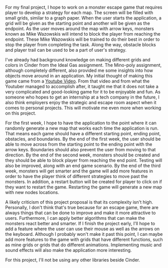 For my final project, I hope to work on a monster escape game that requires player to develop a strategy for each map. The screen will be filled with small grids, similar to a graph paper. When the user starts the application, a grid will be given as the starting point and another will be given as the endpoint. As the user moves around the map with arrow keys, monsters known as Mike Wazowskis will intend to block the player from reaching the endpoint. These Mike Wazowskis will be trained to do their best in order to stop the player from completing the task. Along the way, obstacle blocks and player trail can be used to be a part of user's strategy.

I've already had background knowledge on making different grids and colors in Cinder from the Ideal Gas assignment. The Mino-poly assignment, although completely different, also provided me some insights into how objects move around in an application. My initial thought of making this game came from a [Youtube Video](https://www.youtube.com/watch?v=msttfIHHkak&ab_channel=Cl%C3%A9mentMihailescu). From that video and from what the Youtuber managed to accomplish after, it taught me that it does not take a very complicated and good-looking game for it to be enjoyable and fun. As someone who hopes to get an internship at a tech company in the future, I also think employers enjoy the strategic and escape room aspect when it comes to personal projects. This will motivate me even more when working on this project.
  
For the first week, I hope to have the application to the point where it can randomly generate a new map that works each time the application is run. That means each game should have a different starting point, ending point, obstacles, and boundaries. By the end of the first week, the user should be able to move across from the starting point to the ending point with the arrow keys. Boundaries should also prevent the user from moving to that direction. By the end of the second week, monsters should be created and they should be able to block player from reaching the end point. Testing will also be improved, along with an end game scenario. By the end of the third week, monsters will get smarter and the game will add more features in order to have the player think of different strategies to move past the monsters. In addition, a restart button will be created for player to click on if they want to restart the game. Restarting the game will generate a new map with new nodes locations.
  
A likely criticism of this project proposal is that its complexity isn't high. Personally, I don't think that's true because for an escape game, there are always things that can be done to improve and make it more attractive to users. Furthermore, I can apply better algorithms that can make the monsters react better and smarter. If I finish the project early, I'll hope to add a feature where the user can use their mouse as well as the arrows on the keyboard. Although I probably won't make it past this point, I can maybe add more features to the game with grids that have different functions, such as mine grids or grids that do different animations. Implementing music and sound effects will also make the application more interesting.
  
For this project, I'll not be using any other libraries beside Cinder.

